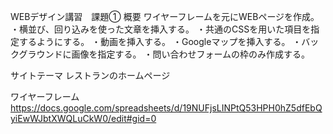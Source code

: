WEBデザイン講習　課題①
概要
ワイヤーフレームを元にWEBページを作成。 ・横並び、回り込みを使った文章を挿入する。 ・共通のCSSを用いた項目を指定するようにする。 ・動画を挿入する。 ・Googleマップを挿入する。 ・バックグラウンドに画像を指定する。 ・問い合わせフォームの枠のみ作成する。

サイトテーマ
レストランのホームページ

ワイヤーフレーム
https://docs.google.com/spreadsheets/d/19NUFjsLINPtQ53HPH0hZ5dfEbQyiEwWJbtXWQLuCkW0/edit#gid=0
